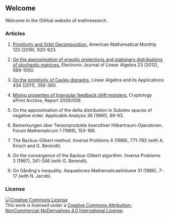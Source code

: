 ## Welcome

Welcome to the GitHub website of mathresearch.


### Articles 

1. [Primitivity and Orbit Decomposition.](http://www.jstor.org/stable/10.4169/amer.math.monthly.123.9.920) American Mathematical Monthly 123 (2016), 920-923.
2. [On the approximation of ergodic projections and stationary distributions of stochastic matrices.](http://repository.uwyo.edu/cgi/viewcontent.cgi?article=1570&context=ela) Electronic Journal of Linear Algebra 23 (2012), 989-1000.

3. [On the primitivity of Cayley digraphs.](http://www.sciencedirect.com/science/article/pii/S0024379510004374) Linear Algebra and its Applications 434 (2011), 356-360.

4. [Mixing  properties  of  triangular  feedback  shift  registers.](http://eprint.iacr.org/2005/009.pdf) Cryptology ePrint Archive, Report 2005/009.

5. On the approximation of the delta distribution in Sobolev spaces of negative order. Applicable Analysis 36 (1990), 89-93.

6. Bemerkungen über Tensorprodukte koerzitiver Hilbertraum-Operatoren. Forum Mathematicum 1 (1989), 153-166.

7. The Backus-Gilbert method. Inverse Problems 4 (1988), 771-783 (with A. Kirsch and G. Berendt).

8. On the convergence of the Backus-Gilbert algorithm. Inverse Problems 3 (1987), 341-346 (with G. Berendt).

9. On Gårding's inequality. Aequationes MathematicaeVolume 31 (1986), 7-17 (with N. Jacob).



### License

<a rel="license" href="http://creativecommons.org/licenses/by-nc-nd/4.0/"><img alt="Creative Commons License" style="border-width:0" src="https://i.creativecommons.org/l/by-nc-nd/4.0/88x31.png" /></a><br />This work is licensed under a <a rel="license" href="http://creativecommons.org/licenses/by-nc-nd/4.0/">Creative Commons Attribution-NonCommercial-NoDerivatives 4.0 International License</a>.
